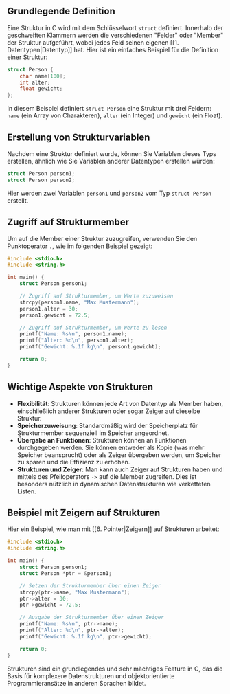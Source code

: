 ## Grundlegende Definition

Eine Struktur in C wird mit dem Schlüsselwort `struct` definiert. Innerhalb der geschweiften Klammern werden die verschiedenen "Felder" oder "Member" der Struktur aufgeführt, wobei jedes Feld seinen eigenen [[1. Datentypen|Datentyp]] hat. Hier ist ein einfaches Beispiel für die Definition einer Struktur:

```cpp
struct Person {
    char name[100];
    int alter;
    float gewicht;
};
```

In diesem Beispiel definiert `struct Person` eine Struktur mit drei Feldern: `name` (ein Array von Charakteren), `alter` (ein Integer) und `gewicht` (ein Float).

## Erstellung von Strukturvariablen

Nachdem eine Struktur definiert wurde, können Sie Variablen dieses Typs erstellen, ähnlich wie Sie Variablen anderer Datentypen erstellen würden:

```cpp
struct Person person1;
struct Person person2;
```

Hier werden zwei Variablen `person1` und `person2` vom Typ `struct Person` erstellt.

## Zugriff auf Strukturmember

Um auf die Member einer Struktur zuzugreifen, verwenden Sie den Punktoperator `.`, wie im folgenden Beispiel gezeigt:

```cpp
#include <stdio.h>
#include <string.h>

int main() {
    struct Person person1;

    // Zugriff auf Strukturmember, um Werte zuzuweisen
    strcpy(person1.name, "Max Mustermann");
    person1.alter = 30;
    person1.gewicht = 72.5;

    // Zugriff auf Strukturmember, um Werte zu lesen
    printf("Name: %s\n", person1.name);
    printf("Alter: %d\n", person1.alter);
    printf("Gewicht: %.1f kg\n", person1.gewicht);

    return 0;
}
```

## Wichtige Aspekte von Strukturen

- **Flexibilität**: Strukturen können jede Art von Datentyp als Member haben, einschließlich anderer Strukturen oder sogar Zeiger auf dieselbe Struktur.
- **Speicherzuweisung**: Standardmäßig wird der Speicherplatz für Strukturmember sequenziell im Speicher angeordnet.
- **Übergabe an Funktionen**: Strukturen können an Funktionen durchgegeben werden. Sie können entweder als Kopie (was mehr Speicher beansprucht) oder als Zeiger übergeben werden, um Speicher zu sparen und die Effizienz zu erhöhen.
- **Strukturen und Zeiger**: Man kann auch Zeiger auf Strukturen haben und mittels des Pfeiloperators `->` auf die Member zugreifen. Dies ist besonders nützlich in dynamischen Datenstrukturen wie verketteten Listen.

## Beispiel mit Zeigern auf Strukturen

Hier ein Beispiel, wie man mit [[6. Pointer|Zeigern]] auf Strukturen arbeitet:

```cpp
#include <stdio.h>
#include <string.h>

int main() {
    struct Person person1;
    struct Person *ptr = &person1;

    // Setzen der Strukturmember über einen Zeiger
    strcpy(ptr->name, "Max Mustermann");
    ptr->alter = 30;
    ptr->gewicht = 72.5;

    // Ausgabe der Strukturmember über einen Zeiger
    printf("Name: %s\n", ptr->name);
    printf("Alter: %d\n", ptr->alter);
    printf("Gewicht: %.1f kg\n", ptr->gewicht);

    return 0;
}
```

Strukturen sind ein grundlegendes und sehr mächtiges Feature in C, das die Basis für komplexere Datenstrukturen und objektorientierte Programmieransätze in anderen Sprachen bildet.